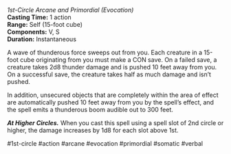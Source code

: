 *1st-Circle Arcane and Primordial (Evocation)*    
**Casting Time:** 1 action    
**Range:** Self (15-foot cube)  
**Components:** V, S  
**Duration:** Instantaneous

A wave of thunderous force sweeps out from you. Each creature in a 15-foot cube originating from you must make a CON save. On a failed save, a creature takes 2d8 thunder damage and is pushed 10 feet away from you. On a successful save, the creature takes half as much damage and isn’t pushed.

In addition, unsecured objects that are completely within the area of effect are automatically pushed 10 feet away from you by the spell’s effect, and the spell emits a thunderous boom audible out to 300 feet.

***At Higher Circles.*** When you cast this spell using a spell slot of 2nd circle or higher, the damage increases by 1d8 for each slot above 1st.

#1st-circle #action #arcane #evocation #primordial #somatic #verbal
